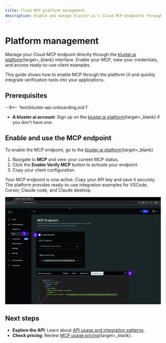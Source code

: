 ```yaml
---
title: Cloud MCP platform management
description: Enable and manage kluster.ai's Cloud MCP endpoints through the platform UI with one-click setup and visual client examples.
---
```


# Platform management

Manage your Cloud MCP endpoint directly through the [kluster.ai platform](https://platform.kluster.ai){target=\_blank} interface. Enable your MCP, view your credentials, and access ready-to-use client examples.

This guide shows how to enable MCP through the platform UI and quickly integrate verification tools into your applications.

## Prerequisites

--8<-- 'text/kluster-api-onboarding.md:1'

- **A kluster.ai account**: Sign up on the [kluster.ai platform](https://platform.kluster.ai/signup){target=\_blank} if you don't have one.

## Enable and use the MCP endpoint

To enable the MCP endpoint, go to the [kluster.ai platform](https://platform.kluster.ai){target=\_blank}

1. Navigate to **MCP** and view your current MCP status.
2. Click the **Enable Verify MCP** button to activate your endpoint.
3. Copy your client configuration.

Your MCP endpoint is now active. Copy your API key and save it securely. The platform provides ready-to-use integration examples for VSCode, Cursor, Claude code, and Claude desktop.

![MCP kluster.ai platform](/images/verify/mcp/cloud/platform/platform-1.webp)

## Next steps

- **Explore the API**: Learn about [API usage and integration patterns](/verify/mcp/cloud/api/).
- **Check pricing**: Review [MCP usage pricing](https://kluster.ai/pricing){target=\_blank}.